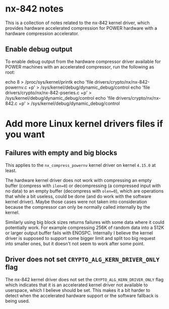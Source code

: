 # nx-842 notes

This is a collection of notes related to the nx-842 kernel driver, which provides hardware accelerated compression for POWER hardware with a hardware compression accelerator.

## Enable debug output

To enable debug output from the hardware compressor driver available for POWER machines with an accelerated compressor, run the following as root:

echo 8 > /proc/sys/kernel/printk
echo 'file drivers/crypto/nx/nx-842-powernv.c +p' > /sys/kernel/debug/dynamic_debug/control
echo 'file drivers/crypto/nx/nx-842-pseries.c +p' > /sys/kernel/debug/dynamic_debug/control
echo 'file drivers/crypto/nx/nx-842.c +p' > /sys/kernel/debug/dynamic_debug/control
# Add more Linux kernel drivers files if you want

## Failures with empty and big blocks

This applies to the `nx_compress_powernv` kernel driver on kernel `4.15.0` at least.

The hardware kernel driver does not work with compressing an empty buffer (compress with `ilen=0`) or decompressing (a compressed input with no data) to an empty buffer (decompress with `olen=0`), which are operations that while a bit useless, could be done (and do work with the software kernel driver). Maybe those cases were not taken into consideration because the compressor can only be normally called internally by the kernel.

Similarly using big block sizes returns failures with some data where it could potentially work. For example compressing 256K of random data into a 512K or larger output buffer fails with ENOSPC. Internally I believe the kernel driver is supposed to support some bigger limit and split too big request into smaller ones, but it doesn't not seem to work after some point.

## Driver does not set `CRYPTO_ALG_KERN_DRIVER_ONLY` flag

The nx-842 kernel driver does not set the `CRYPTO_ALG_KERN_DRIVER_ONLY` flag which indicates that it is an accelerated kernel driver not available to userspace, which I believe should be set. This makes it a bit harder to detect when the accelerated hardware support or the software fallback is being used.

